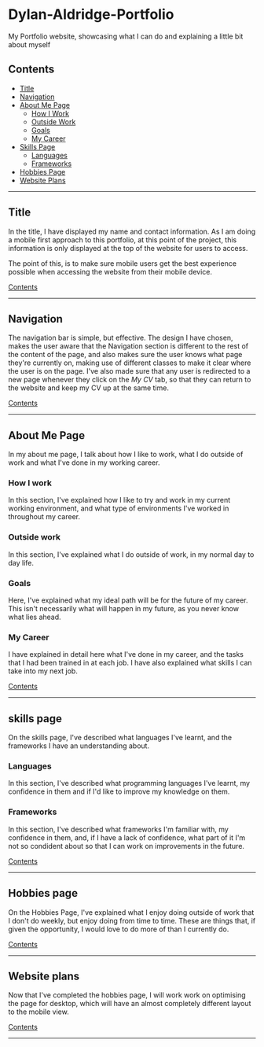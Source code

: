 # Dylan-Aldridge-Portfolio
My Portfolio website, showcasing what I can do and explaining a little bit about myself

## Contents

- [Title](#title)
- [Navigation](#navigation)
- [About Me Page](#about-me-page)
    - [How I Work](#how-i-work)
    - [Outside Work](#outside-work)
    - [Goals](#goals)
    - [My Career](#my-career)
- [Skills Page](#skills-page)
    - [Languages](#languages)
    - [Frameworks](#frameworks)
- [Hobbies Page](#hobbies-page)
- [Website Plans](#website-plans)
--- 

## Title

In the title, I have displayed my name and contact information. As I am doing a mobile first approach to this portfolio, at this point of the project, this information is only displayed at the top of the website for users to access.

The point of this, is to make sure mobile users get the best experience possible when accessing the website from their mobile device.

[Contents](#contents)

---

## Navigation

The navigation bar is simple, but effective. The design I have chosen, makes the user aware that the Navigation section is different to the rest of the content of the page, and also makes sure the user knows what page they're currently on, making use of different classes to make it clear where the user is on the page. I've also made sure that any user is redirected to a new page whenever they click on the *My CV* tab, so that they can return to the website and keep my CV up at the same time.

[Contents](#contents)

---

## About Me Page

In my about me page, I talk about how I like to work, what I do outside of work and what I've done in my working career.

### How I work

In this section, I've explained how I like to try and work in my current working environment, and what type of environments I've worked in throughout my career.

### Outside work

In this section, I've explained what I do outside of work, in my normal day to day life.

### Goals

Here, I've explained what my ideal path will be for the future of my career. This isn't necessarily what will happen in my future, as you never know what lies ahead.

### My Career

I have explained in detail here what I've done in my career, and the tasks that I had been trained in at each job. I have also explained what skills I can take into my next job.

[Contents](#contents)

---

## skills page

On the skills page, I've described what languages I've learnt, and the frameworks I have an understanding about.

### Languages

In this section, I've described what programming languages I've learnt, my confidence in them and if I'd like to improve my knowledge on them.

### Frameworks

In this section, I've described what frameworks I'm familiar with, my confidence in them, and, if I have a lack of confidence, what part of it I'm not so condident about so that I can work on improvements in the future.

[Contents](#contents)

---

## Hobbies page

On the Hobbies Page, I've explained what I enjoy doing outside of work that I don't do weekly, but enjoy doing from time to time. These are things that, if given the opportunity, I would love to do more of than I currently do.

[Contents](#contents)

---

## Website plans

Now that I've completed the hobbies page, I will work work on optimising the page for desktop, which will have an almost completely different layout to the mobile view.

[Contents](#contents)

---